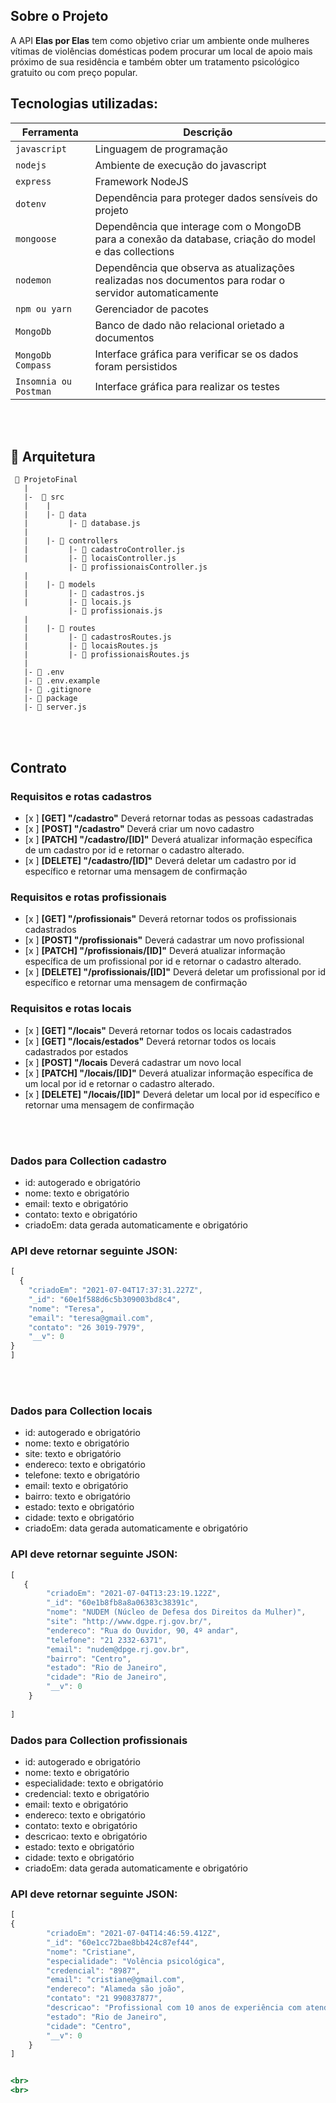 

## Sobre o Projeto

A API **Elas por Elas** tem como objetivo criar um ambiente onde mulheres vítimas de violências domésticas podem procurar um local de apoio mais próximo de sua residência e também obter um tratamento psicológico gratuito ou com preço popular. 




## Tecnologias utilizadas:
| Ferramenta | Descrição |
| --- | --- |
| `javascript` | Linguagem de programação |
| `nodejs` | Ambiente de execução do javascript|
| `express` | Framework NodeJS |
| `dotenv` | Dependência para proteger dados sensíveis do projeto|
| `mongoose` | Dependência que interage com o MongoDB para a conexão da database, criação do model e das collections|
| `nodemon` | Dependência que observa as atualizações realizadas nos documentos para rodar o servidor automaticamente|
| `npm ou yarn` | Gerenciador de pacotes|
| `MongoDb` | Banco de dado não relacional orietado a documentos|
| `MongoDb Compass` | Interface gráfica para verificar se os dados foram persistidos|
 `Insomnia ou Postman` | Interface gráfica para realizar os testes|

<br>
<br>

## 📁 Arquitetura 

```
 📁 ProjetoFinal
   |
   |-  📁 src
   |    |
   |    |- 📁 data
   |         |- 📄 database.js
   |
   |    |- 📁 controllers
   |         |- 📄 cadastroController.js
   |         |- 📄 locaisController.js
             |- 📄 profissionaisController.js
   |
   |    |- 📁 models
   |         |- 📄 cadastros.js
   |         |- 📄 locais.js
             |- 📄 profissionais.js
   |
   |    |- 📁 routes
   |         |- 📄 cadastrosRoutes.js 
   |         |- 📄 locaisRoutes.js 
   |         |- 📄 profissionaisRoutes.js
   |
   |- 📄 .env
   |- 📄 .env.example
   |- 📄 .gitignore
   |- 📄 package
   |- 📄 server.js

```

<br>
<br>

## Contrato

### Requisitos e rotas cadastros
- [x ]  **[GET] "/cadastro"** Deverá retornar todas as pessoas cadastradas
- [x ]  **[POST] "/cadastro"** Deverá criar um novo cadastro
- [x ]  **[PATCH] "/cadastro/[ID]"** Deverá atualizar informação específica  de um cadastro por id e retornar o   cadastro alterado.
- [x ]  **[DELETE] "/cadastro/[ID]"** Deverá deletar um cadastro por id específico e retornar uma mensagem de confirmação

### Requisitos e rotas profissionais
- [x ]  **[GET] "/profissionais"** Deverá retornar todos os profissionais cadastrados
- [x ]  **[POST] "/profissionais"** Deverá cadastrar um novo profissional
- [x ]  **[PATCH] "/profissionais/[ID]"** Deverá atualizar informação específica de um profissional por id e retornar o   cadastro alterado.
- [x ]  **[DELETE] "/profissionais/[ID]"** Deverá deletar um profissional por id específico e retornar uma mensagem de confirmação

### Requisitos e rotas locais
- [x ]  **[GET] "/locais"** Deverá retornar todos os locais cadastrados
- [x ]  **[GET] "/locais/estados"** Deverá retornar todos os locais cadastrados por estados
- [x ]  **[POST] "/locais** Deverá cadastrar um novo local
- [x ]  **[PATCH] "/locais/[ID]"** Deverá atualizar informação específica de um local por id e retornar o   cadastro alterado.
- [x ]  **[DELETE] "/locais/[ID]"** Deverá deletar um local por id específico e retornar uma mensagem de confirmação




<br>
<br>

### Dados para Collection cadastro

- id: autogerado e obrigatório
- nome: texto e obrigatório
- email: texto e obrigatório
- contato: texto e obrigatório
- criadoEm: data gerada automaticamente e obrigatório


### API deve retornar seguinte JSON:

```jsx
[
  {
    "criadoEm": "2021-07-04T17:37:31.227Z",
    "_id": "60e1f588d6c5b309003bd8c4",
    "nome": "Teresa",
    "email": "teresa@gmail.com",
    "contato": "26 3019-7979",
    "__v": 0
}
]
```
<br>
<br>

### Dados para Collection locais

- id: autogerado e obrigatório
- nome: texto e obrigatório
- site: texto e obrigatório
- endereco: texto e obrigatório
- telefone: texto e obrigatório
- email: texto e obrigatório
- bairro: texto e obrigatório
- estado: texto e obrigatório
- cidade: texto e obrigatório
- criadoEm: data gerada automaticamente e obrigatório


### API deve retornar seguinte JSON:

```jsx
[
   {
        "criadoEm": "2021-07-04T13:23:19.122Z",
        "_id": "60e1b8fb8a8a06383c38391c",
        "nome": "NUDEM (Núcleo de Defesa dos Direitos da Mulher)",
        "site": "http://www.dgpe.rj.gov.br/",
        "endereco": "Rua do Ouvidor, 90, 4º andar",
        "telefone": "21 2332-6371",
        "email": "nudem@dpge.rj.gov.br",
        "bairro": "Centro",
        "estado": "Rio de Janeiro",
        "cidade": "Rio de Janeiro",
        "__v": 0
    }
  
]
```

### Dados para Collection profissionais

- id: autogerado e obrigatório
- nome: texto e obrigatório
- especialidade: texto e obrigatório
- credencial: texto e obrigatório
- email: texto e obrigatório
- endereco: texto e obrigatório
- contato: texto e obrigatório
- descricao: texto e obrigatório
- estado: texto e obrigatório
- cidade: texto e obrigatório
- criadoEm: data gerada automaticamente e obrigatório
### API deve retornar seguinte JSON:

```jsx
[
{
        "criadoEm": "2021-07-04T14:46:59.412Z",
        "_id": "60e1cc72bae8bb424c87ef44",
        "nome": "Cristiane",
        "especialidade": "Volência psicológica",
        "credencial": "8987",
        "email": "cristiane@gmail.com",
        "endereco": "Alameda são joão",
        "contato": "21 990837877",
        "descricao": "Profissional com 10 anos de experiência com atendimento de vítimas de violência psicológica",
        "estado": "Rio de Janeiro",
        "cidade": "Centro",
        "__v": 0
    }
]


<br>
<br>



